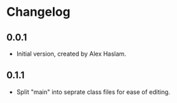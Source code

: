 # Changelog

## 0.0.1

* Initial version, created by Alex Haslam.

## 0.1.1

* Split "main" into seprate class files for ease of editing.
